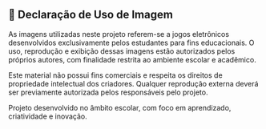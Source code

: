 ## 📄 Declaração de Uso de Imagem

As imagens utilizadas neste projeto referem-se a jogos eletrônicos desenvolvidos exclusivamente pelos estudantes para fins educacionais. O uso, reprodução e exibição dessas imagens estão autorizados pelos próprios autores, com finalidade restrita ao ambiente escolar e acadêmico.

Este material não possui fins comerciais e respeita os direitos de propriedade intelectual dos criadores. Qualquer reprodução externa deverá ser previamente autorizada pelos responsáveis pelo projeto.

Projeto desenvolvido no âmbito escolar, com foco em aprendizado, criatividade e inovação.
